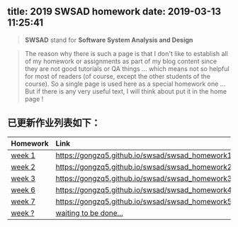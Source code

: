 title: 2019 SWSAD homework
date: 2019-03-13 11:25:41
---

> **SWSAD** stand for **Software System Analysis and Design**

> The reason why there is such a page is that I don't like to establish all of my homework or assignments as part of my blog content since they are not good tutorials or QA things ... which means not so helpful for most of readers (of course, except the other students of the course). So a single page is used here as a special homework one ... But if there is any very useful text, I will think about put it in the home page !

## 已更新作业列表如下：

| Homework                                                       | Link                                                   |
| :-----------------------------------------------------------   | :----------------------------------------------------- |
| [week 1](https://gongzq5.github.io/swsad/swsad_homework1.html) | <https://gongzq5.github.io/swsad/swsad_homework1.html> |
| [week 2](https://gongzq5.github.io/swsad/swsad_homework2.html) | <https://gongzq5.github.io/swsad/swsad_homework2.html> |
| [week 3](https://gongzq5.github.io/swsad/swsad_homework3.html) | <https://gongzq5.github.io/swsad/swsad_homework3.html> |
| [week 6](https://gongzq5.github.io/swsad/swsad_homework4.html) | <https://gongzq5.github.io/swsad/swsad_homework4.html> |
| [week 7](https://gongzq5.github.io/swsad/swsad_homework5.html) | <https://gongzq5.github.io/swsad/swsad_homework5.html> |
| [week ?](./) | [waiting to be done...](./) |

